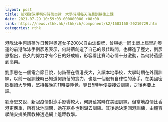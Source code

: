 ```yaml
---
layout: post
title: 前港隊泳手稱何詩蓓自律　大學時期每天清晨訓練後上課
date: 2021-07-29 10:59:03.000000000 +08:00
link: https://news.rthk.hk/rthk/ch/component/k2/1603160-20210729.htm
categories: rthk
---
```


港隊泳手何詩蓓昨日奪得奧運女子200米自由泳銀牌，曾與她一同出戰上屆里約奧運的前港隊泳手劉彥恩表示，何詩蓓創造了自己的最佳時間，也締造了歷史，劉彥恩指出，長久的努力才有今日的好成績，形容看比賽時心情十分激動，為何詩蓓感到高興。

劉彥恩在一個電台節目說，何詩蓓在香港長大，入讀本地學校，大學時期在外國訓練，以前一起訓練時已知道何詩蓓的實力，也是一個很有自律性的泳手，在美國密歇根讀大學時，堅持每晚約11時要睡覺，翌日5時半便要接受訓練，之後再要上課。

劉彥恩又說，新冠疫情對泳手影響較大，何詩蓓當時在美國訓練，但當地疫情比香港更嚴重，所有泳池關閉，她在寒冬也到湖去訓練。其後她決定回港訓練，由體育學院安排美國教練透過網上遙距教學。
